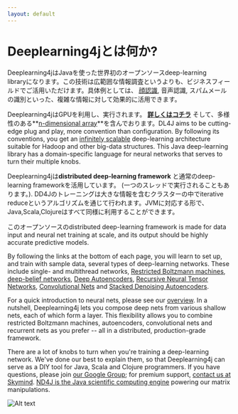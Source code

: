 ```yaml
---
layout: default
---
```


# Deeplearning4jとは何か?

Deeplearning4jはJavaを使った世界初のオープンソースdeep-learning　libraryになります。この技術は広範囲な情報調査というよりも、ビジネスフィールドでご活用いただけます。具体例としては、 [顔認識](../facial-reconstruction-tutorial.html), 音声認識, スパムメールの識別といった、複雑な情報に対して効果的に活用できます。

Deeplearning4jはGPUを利用し、実行されます。 **[詳しくはコチラ](http://nd4j.org/gpu_native_backends.html)** そして、多様性のある**[n-dimensional array](http://nd4j.org/)**を含んでおります。DL4J aims to be cutting-edge plug and play, more convention than configuration. By following its conventions, you get an [infinitely scalable](../scaleout.html) deep-learning architecture suitable for Hadoop and other big-data structures. This Java deep-learning library has a domain-specific language for neural networks that serves to turn their multiple knobs. 

Deeplearning4jは**distributed deep-learning framework** と通常のdeep-learning frameworkを活用しています。 (一つのスレッドで実行されることもあります。). DD4Jのトレーニングは大きな情報を含むクラスターの中でiterative　reduceというアルゴリズムを通じて行われます。JVMに対応する形で、Java,Scala,Clojureはすべて同様に利用することができます。

このオープンソースのdistributed deep-learning framework is made for data input and neural net training at scale, and its output should be highly accurate predictive models. 

By following the links at the bottom of each page, you will learn to set up, and train with sample data, several types of deep-learning networks. These include single- and multithread networks, [Restricted Boltzmann machines](../restrictedboltzmannmachine.html), [deep-belief networks](../deepbeliefnetwork.html), [Deep Autoencoders](http://deeplearning4j.org/deepautoencoder.html), [Recursive Neural Tensor Networks](http://deeplearning4j.org/recursiveneuraltensornetwork.html), [Convolutional Nets](http://deeplearning4j.org/convolutionalnets.html) and [Stacked Denoising Autoencoders](../stackeddenoisingautoencoder.html). 

For a quick introduction to neural nets, please see our [overview](../overview.html). In a nutshell, Deeplearning4j lets you compose deep nets from various shallow nets, each of which form a layer. This flexibility allows you to combine restricted Boltzmann machines, autoencoders, convolutional nets and recurrent nets as you prefer -- all in a distributed, production-grade framework.

There are a lot of knobs to turn when you're training a deep-learning network. We've done our best to explain them, so that Deeplearning4j can serve as a DIY tool for Java, Scala and Clojure programmers. If you have questions, please join [our Google Group](https://groups.google.com/forum/#!forum/deeplearning4j); for premium support, [contact us at Skymind](http://www.skymind.io/contact.html). [ND4J is the Java scientific computing engine](http://nd4j.org/) powering our matrix manipulations.

![Alt text](../img/logos_8.png)
